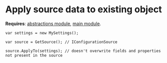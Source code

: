 # Apply source data to existing object

**Requires**: [abstractions module](../modules/abstractions.md), [main module](../modules/configuration.md).

```text
var settings = new MySettings();

var source = GetSource(); // IConfigurationSource

source.ApplyTo(settings); // doesn't overwrite fields and properties not present in the source
```


